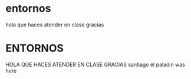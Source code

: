 # entornos
hola que haces
atender en clase gracias

# ENTORNOS
HOLA QUE HACES
ATENDER EN CLASE GRACIAS
santiago el paladin was here
